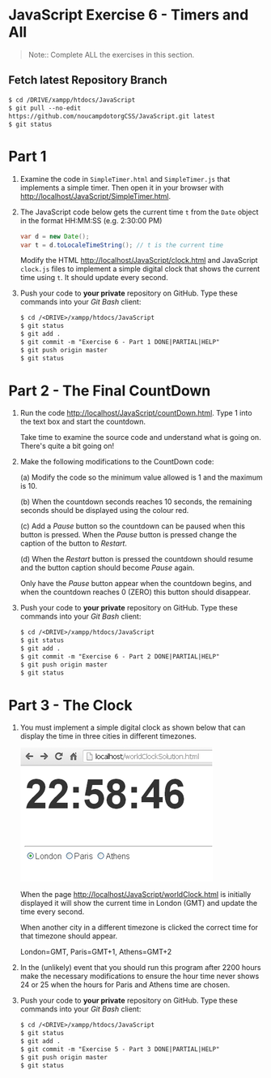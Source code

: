 # JavaScript Exercise 6 - Timers and All
		
> Note:: Complete ALL the exercises in this section.


## Fetch latest Repository Branch

```
$ cd /DRIVE/xampp/htdocs/JavaScript
$ git pull --no-edit https://github.com/noucampdotorgCSS/JavaScript.git latest
$ git status

```
	
# Part 1

1.	Examine the code in ``SimpleTimer.html`` and ``SimpleTimer.js`` that implements a simple timer.  Then open it in your browser with [http://localhost/JavaScript/SimpleTimer.html](http://localhost/JavaScript/SimpleTimer.html).  
	
1.	The JavaScript code below gets the current time ``t`` from the ``Date`` object in the format HH:MM:SS (e.g. 2:30:00 PM)

	```java
	var d = new Date();
	var t = d.toLocaleTimeString(); // t is the current time

	```

	Modify the HTML [http://localhost/JavaScript/clock.html](http://localhost/JavaScript/clock.html) and JavaScript ``clock.js`` files to implement a simple digital clock that shows the current time using ``t``. It should update every second.

1.	Push your code to **your private** repository on GitHub.  Type these commands into your *Git Bash* client:

	```
	$ cd /<DRIVE>/xampp/htdocs/JavaScript
	$ git status
	$ git add .
	$ git commit -m "Exercise 6 - Part 1 DONE|PARTIAL|HELP"
	$ git push origin master
	$ git status

	```


# Part 2 - The Final CountDown

1.	Run the code [http://localhost/JavaScript/countDown.html](http://localhost/JavaScript/countDown.html).  Type 1 into the text box and start the countdown.

	Take time to examine the source code and understand what is going on.  There's quite a bit going on!


1.	Make the following modifications to the CountDown code:

	(a) Modify the code so the minimum value allowed is 1 and the maximum is 10.
	
	(b) When the countdown seconds reaches 10 seconds, the remaining seconds should be displayed using the colour red.
	
	(c) Add a *Pause* button so the countdown can be paused when this button is pressed. When the *Pause* button is pressed change the caption of the button to *Restart*. 
	
	(d) When the *Restart* button is pressed the countdown should resume and the button caption should become *Pause* again. 

	Only have the *Pause* button appear when the countdown begins, and when the countdown reaches 0 (ZERO) this button should disappear.


1.	Push your code to **your private** repository on GitHub.  Type these commands into your *Git Bash* client:

	```
	$ cd /<DRIVE>/xampp/htdocs/JavaScript
	$ git status
	$ git add .
	$ git commit -m "Exercise 6 - Part 2 DONE|PARTIAL|HELP"
	$ git push origin master
	$ git status

	```

# Part 3 - The Clock

1.	You must implement a simple digital clock as shown below that can display the time in three cities in different timezones. 
	
	![alt text](../images/clock.png "Clock")

	When the page [http://localhost/JavaScript/worldClock.html](http://localhost/JavaScript/worldClock.html) is initially displayed it will show the current time in London (GMT) and update the time every second.
	
	When another city in a different timezone is clicked the correct time for that timezone should appear.
	
	London=GMT, Paris=GMT+1, Athens=GMT+2
	

1.	In the (unlikely) event that you should run this program after 2200 hours make the necessary modifications to ensure the hour time never shows 24 or 25 when the hours for Paris and Athens time are chosen. 


1.	Push your code to **your private** repository on GitHub.  Type these commands into your *Git Bash* client:

	```
	$ cd /<DRIVE>/xampp/htdocs/JavaScript
	$ git status
	$ git add .
	$ git commit -m "Exercise 5 - Part 3 DONE|PARTIAL|HELP"
	$ git push origin master
	$ git status

	```


